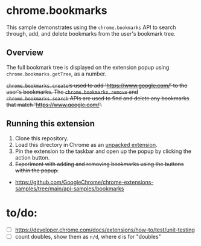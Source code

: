 # chrome.bookmarks

This sample demonstrates using the `chrome.bookmarks` API to search through, add, and delete bookmarks from the user's bookmark tree.

## Overview

The full bookmark tree is displayed on the extension popup using `chrome.bookmarks.getTree`, as a number.

~~`chrome.bookmarks.create`is used to add 'https://www.google.com/' to the user's bookmarks. The `chrome.bookmarks.remove` and `chrome.bookmarks.search` APIs are used to find and delete any bookmarks that match 'https://www.google.com/'.~~

## Running this extension

1. Clone this repository.
2. Load this directory in Chrome as an [unpacked extension](https://developer.chrome.com/docs/extensions/mv3/getstarted/development-basics/#load-unpacked).
3. Pin the extension to the taskbar and open up the popup by clicking the action button.
4. ~~Experiment with adding and removing bookmarks using the buttons within the popup.~~

- https://github.com/GoogleChrome/chrome-extensions-samples/tree/main/api-samples/bookmarks

# to/do:

- [ ] https://developer.chrome.com/docs/extensions/how-to/test/unit-testing
- [ ] count doubles, show them as `n/d`, where `d` is for "doubles"
